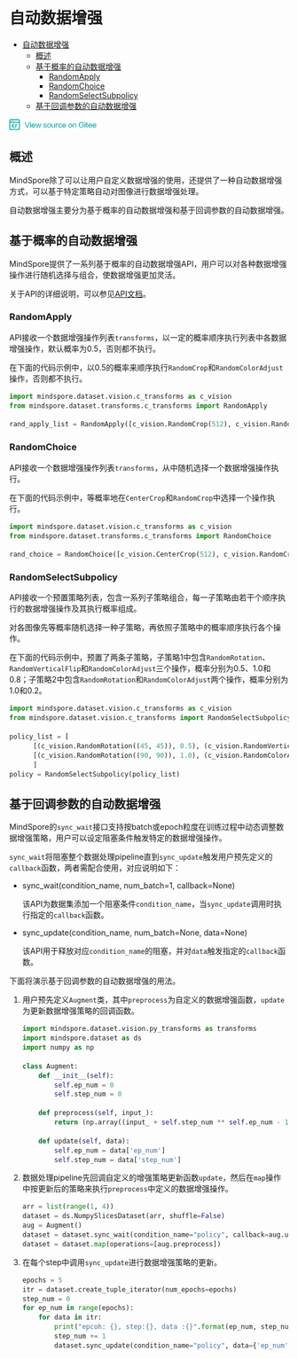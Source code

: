 # 自动数据增强

<!-- TOC depthFrom:1 depthTo:6 withLinks:1 updateOnSave:1 orderedList:0 -->

- [自动数据增强](#自动数据增强)
    - [概述](#概述)
    - [基于概率的自动数据增强](#基于概率的自动数据增强)
        - [RandomApply](#RandomApply)
        - [RandomChoice](#RandomChoice)
        - [RandomSelectSubpolicy](#RandomSelectSubpolicy)
    - [基于回调参数的自动数据增强](#基于回调参数的自动数据增强)

<!-- /TOC -->

<a href="https://gitee.com/mindspore/docs/blob/master/api/source_zh_cn/programming_guide/auto_augment.md" target="_blank"><img src="./_static/logo_source.png"></a>

## 概述

MindSpore除了可以让用户自定义数据增强的使用，还提供了一种自动数据增强方式，可以基于特定策略自动对图像进行数据增强处理。

自动数据增强主要分为基于概率的自动数据增强和基于回调参数的自动数据增强。

## 基于概率的自动数据增强

MindSpore提供了一系列基于概率的自动数据增强API，用户可以对各种数据增强操作进行随机选择与组合，使数据增强更加灵活。

关于API的详细说明，可以参见[API文档](https://www.mindspore.cn/api/zh-CN/master/api/python/mindspore/mindspore.dataset.transforms.html)。

### RandomApply

API接收一个数据增强操作列表`transforms`，以一定的概率顺序执行列表中各数据增强操作，默认概率为0.5，否则都不执行。

在下面的代码示例中，以0.5的概率来顺序执行`RandomCrop`和`RandomColorAdjust`操作，否则都不执行。

```python
import mindspore.dataset.vision.c_transforms as c_vision
from mindspore.dataset.transforms.c_transforms import RandomApply

rand_apply_list = RandomApply([c_vision.RandomCrop(512), c_vision.RandomColorAdjust()])
```

### RandomChoice

API接收一个数据增强操作列表`transforms`，从中随机选择一个数据增强操作执行。

在下面的代码示例中，等概率地在`CenterCrop`和`RandomCrop`中选择一个操作执行。

```python
import mindspore.dataset.vision.c_transforms as c_vision
from mindspore.dataset.transforms.c_transforms import RandomChoice

rand_choice = RandomChoice([c_vision.CenterCrop(512), c_vision.RandomCrop(512)])
```

### RandomSelectSubpolicy

API接收一个预置策略列表，包含一系列子策略组合，每一子策略由若干个顺序执行的数据增强操作及其执行概率组成。

对各图像先等概率随机选择一种子策略，再依照子策略中的概率顺序执行各个操作。

在下面的代码示例中，预置了两条子策略，子策略1中包含`RandomRotation`、`RandomVerticalFlip`和`RandomColorAdjust`三个操作，概率分别为0.5、1.0和0.8；子策略2中包含`RandomRotation`和`RandomColorAdjust`两个操作，概率分别为1.0和0.2。

```python
import mindspore.dataset.vision.c_transforms as c_vision
from mindspore.dataset.vision.c_transforms import RandomSelectSubpolicy

policy_list = [
      [(c_vision.RandomRotation((45, 45)), 0.5), (c_vision.RandomVerticalFlip(), 1.0), (c_vision.RandomColorAdjust(), 0.8)],
      [(c_vision.RandomRotation((90, 90)), 1.0), (c_vision.RandomColorAdjust(), 0.2)]
      ]
policy = RandomSelectSubpolicy(policy_list)
```

## 基于回调参数的自动数据增强

MindSpore的`sync_wait`接口支持按batch或epoch粒度在训练过程中动态调整数据增强策略，用户可以设定阻塞条件触发特定的数据增强操作。

`sync_wait`将阻塞整个数据处理pipeline直到`sync_update`触发用户预先定义的`callback`函数，两者需配合使用，对应说明如下：

- sync_wait(condition_name, num_batch=1, callback=None)

    该API为数据集添加一个阻塞条件`condition_name`，当`sync_update`调用时执行指定的`callback`函数。

- sync_update(condition_name, num_batch=None, data=None)

    该API用于释放对应`condition_name`的阻塞，并对`data`触发指定的`callback`函数。

下面将演示基于回调参数的自动数据增强的用法。

1. 用户预先定义`Augment`类，其中`preprocess`为自定义的数据增强函数，`update`为更新数据增强策略的回调函数。

    ```python
    import mindspore.dataset.vision.py_transforms as transforms
    import mindspore.dataset as ds
    import numpy as np

    class Augment:
        def __init__(self):
            self.ep_num = 0
            self.step_num = 0

        def preprocess(self, input_):
            return (np.array((input_ + self.step_num ** self.ep_num - 1), ))

        def update(self, data):
            self.ep_num = data['ep_num']
            self.step_num = data['step_num']
    ```

2. 数据处理pipeline先回调自定义的增强策略更新函数`update`，然后在`map`操作中按更新后的策略来执行`preprocess`中定义的数据增强操作。

    ```python
    arr = list(range(1, 4))
    dataset = ds.NumpySlicesDataset(arr, shuffle=False)
    aug = Augment()
    dataset = dataset.sync_wait(condition_name="policy", callback=aug.update)
    dataset = dataset.map(operations=[aug.preprocess])
    ```

3. 在每个step中调用`sync_update`进行数据增强策略的更新。

    ```python
    epochs = 5
    itr = dataset.create_tuple_iterator(num_epochs=epochs)
    step_num = 0
    for ep_num in range(epochs):
        for data in itr:
            print("epcoh: {}, step:{}, data :{}".format(ep_num, step_num, data))
            step_num += 1
            dataset.sync_update(condition_name="policy", data={'ep_num': ep_num, 'step_num': step_num})
    ```

